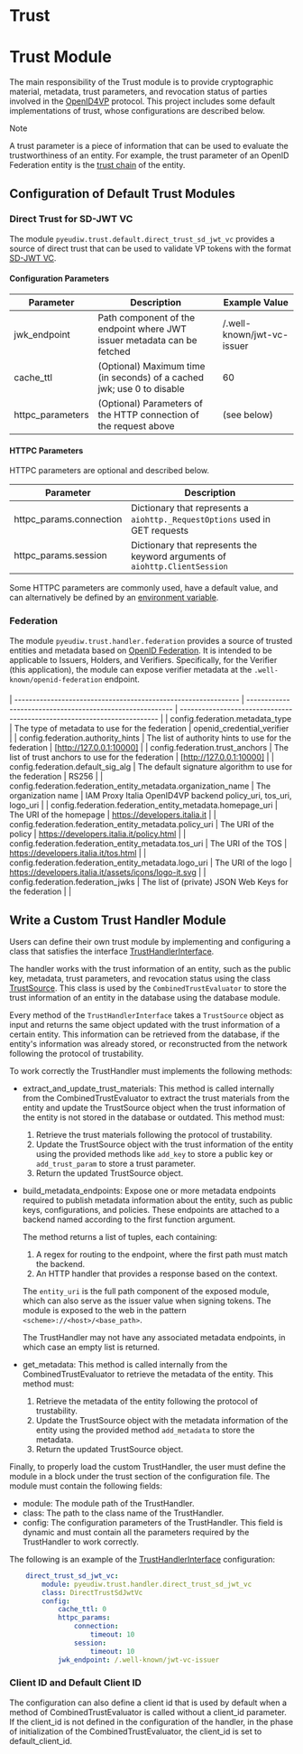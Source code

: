 # Trust 

# Trust Module

The main responsibility of the Trust module is to provide cryptographic material, metadata, trust parameters, and revocation status of parties involved in the [OpenID4VP](https://openid.net/specs/openid-4-verifiable-presentations-1_0.html) protocol. This project includes some default implementations of trust, whose configurations are described below.

> [!NOTE] 
> A trust parameter is a piece of information that can be used to evaluate the trustworthiness of an entity. For example, the trust parameter of an OpenID Federation entity is the [trust chain](https://openid.net/specs/openid-federation-1_0.html#section-4) of the entity.

## Configuration of Default Trust Modules

### Direct Trust for SD-JWT VC

The module `pyeudiw.trust.default.direct_trust_sd_jwt_vc` provides a source of direct trust that can be used to validate VP tokens with the format [SD-JWT VC](https://www.ietf.org/archive/id/draft-ietf-oauth-sd-jwt-vc-05.html).

#### Configuration Parameters

| Parameter        | Description                                                             | Example Value              |
| ---------------- | ----------------------------------------------------------------------- | -------------------------- |
| jwk_endpoint     | Path component of the endpoint where JWT issuer metadata can be fetched | /.well-known/jwt-vc-issuer |
| cache_ttl        | (Optional) Maximum time (in seconds) of a cached jwk; use 0 to disable  | 60                         |
| httpc_parameters | (Optional) Parameters of the HTTP connection of the request above       | (see below)                |

#### HTTPC Parameters

HTTPC parameters are optional and described below.

| Parameter               | Description                                                                 |
| ----------------------- | --------------------------------------------------------------------------- |
| httpc_params.connection | Dictionary that represents a `aiohttp._RequestOptions` used in GET requests |
| httpc_params.session    | Dictionary that represents the keyword arguments of `aiohttp.ClientSession` |

Some HTTPC parameters are commonly used, have a default value, and can alternatively be defined by an [environment variable](https://github.com/italia/eudi-wallet-it-python/blob/dev/README.SATOSA.md).

### Federation

The module `pyeudiw.trust.handler.federation` provides a source of trusted entities and metadata based on [OpenID Federation](https://openid.net/specs/openid-federation-1_0.html). It is intended to be applicable to Issuers, Holders, and Verifiers. Specifically, for the Verifier (this application), the module can expose verifier metadata at the `.well-known/openid-federation` endpoint.

####
| -------------------------------------------------------------- | --------------------------------------------------------- | ------------------------------------------------------------------------ |
| config.federation.metadata_type                                | The type of metadata to use for the federation            | openid_credential_verifier                                                     |
| config.federation.authority_hints                              | The list of authority hints to use for the federation     | [http://127.0.0.1:10000]                                                 |
| config.federation.trust_anchors                                | The list of trust anchors to use for the federation       | [http://127.0.0.1:10000]                                                 |
| config.federation.default_sig_alg                              | The default signature algorithm to use for the federation | RS256                                                                    |
| config.federation.federation_entity_metadata.organization_name | The organization name                                     | IAM Proxy Italia OpenID4VP backend policy_uri, tos_uri, logo_uri |
| config.federation.federation_entity_metadata.homepage_uri      | The URI of the homepage                                   | https://developers.italia.it                                             |
| config.federation.federation_entity_metadata.policy_uri        | The URI of the policy                                     | https://developers.italia.it/policy.html                                 |
| config.federation.federation_entity_metadata.tos_uri           | The URI of the TOS                                        | https://developers.italia.it/tos.html                                    |
| config.federation.federation_entity_metadata.logo_uri          | The URI of the logo                                       | https://developers.italia.it/assets/icons/logo-it.svg                    |
| config.federation.federation_jwks                              | The list of (private) JSON Web Keys for the federation    |                                                                          |


## Write a Custom Trust Handler Module

Users can define their own trust module by implementing and configuring a class that satisfies the interface [TrustHandlerInterface](/pyeudiw/trust/handler/interface.py).

The handler works with the trust information of an entity, such as the public key, metadata, trust parameters, and revocation status using the class [TrustSource](/pyeudiw/trust/model/trust_source.py). This class is used by the `CombinedTrustEvaluator` to store the trust information of an entity in the database using the database module.

Every method of the `TrustHandlerInterface` takes a `TrustSource` object as input and returns the same object updated with the trust information of a certain entity. This information can be retrieved from the database, if the entity's information was already stored, or reconstructed from the network following the protocol of trustability.

To work correctly the TrustHandler must implements the following methods:

- extract_and_update_trust_materials:
    This method is called internally from the CombinedTrustEvaluator to extract the trust materials from the entity and update the TrustSource object when the trust information of the entity is not stored in the database or outdated. This method must:
    1. Retrieve the trust materials following the protocol of trustability.
    2. Update the TrustSource object with the trust information of the entity using the provided methods like `add_key` to store a public key or `add_trust_param` to store a trust parameter.
    3. Return the updated TrustSource object.

- build_metadata_endpoints: 
    Expose one or more metadata endpoints required to publish metadata information about the entity, such as public keys, configurations, and policies. These endpoints are attached to a backend named according to the first function argument.

    The method returns a list of tuples, each containing:
    1. A regex for routing to the endpoint, where the first path must match the backend.
    2. An HTTP handler that provides a response based on the context.

    The `entity_uri` is the full path component of the exposed module, which can also serve as the issuer value when signing tokens. The module is exposed to the web in the pattern `<scheme>://<host>/<base_path>`.

    The TrustHandler may not have any associated metadata endpoints, in which case an empty list is returned.

- get_metadata:
    This method is called internally from the CombinedTrustEvaluator to retrieve the metadata of the entity. This method must:
    1. Retrieve the metadata of the entity following the protocol of trustability.
    2. Update the TrustSource object with the metadata information of the entity using the provided method `add_metadata` to store the metadata.
    3. Return the updated TrustSource object.


Finally, to properly load the custom TrustHandler, the user must define the module in a block under the trust section of the configuration file. The module must contain the following fields:

- module: The module path of the TrustHandler.
- class: The path to the class name of the TrustHandler.
- config: The configuration parameters of the TrustHandler.
          This field is dynamic and must contain all the parameters required by the TrustHandler to work correctly.

The following is an example of the [TrustHandlerInterface](/pyeudiw/trust/handler/interface.py) configuration:

```yaml
    direct_trust_sd_jwt_vc:
        module: pyeudiw.trust.handler.direct_trust_sd_jwt_vc
        class: DirectTrustSdJwtVc
        config:
            cache_ttl: 0
            httpc_params:
                connection:
                    timeout: 10
                session:
                    timeout: 10
            jwk_endpoint: /.well-known/jwt-vc-issuer
```

### Client ID and Default Client ID
The configuration can also define a client id that is used by default when a method of CombinedTrustEvaluator is called without a client_id parameter. 
If the client_id is not defined in the configuration of the handler, in the phase of initialization of the CombinedTrustEvaluator, the client_id is set to default_client_id.
